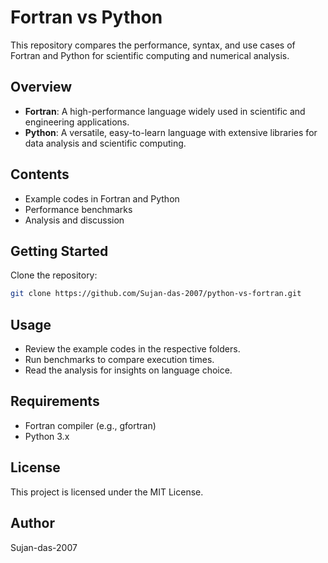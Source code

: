 ﻿# Fortran vs Python

This repository compares the performance, syntax, and use cases of Fortran and Python for scientific computing and numerical analysis.

## Overview

- **Fortran**: A high-performance language widely used in scientific and engineering applications.
- **Python**: A versatile, easy-to-learn language with extensive libraries for data analysis and scientific computing.

## Contents

- Example codes in Fortran and Python
- Performance benchmarks
- Analysis and discussion

## Getting Started

Clone the repository:
```sh
git clone https://github.com/Sujan-das-2007/python-vs-fortran.git
```

## Usage

- Review the example codes in the respective folders.
- Run benchmarks to compare execution times.
- Read the analysis for insights on language choice.

## Requirements

- Fortran compiler (e.g., gfortran)
- Python 3.x

## License

This project is licensed under the MIT License.

## Author


Sujan-das-2007
